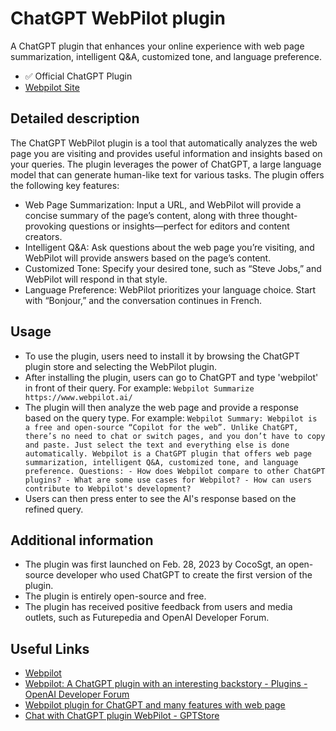 # ChatGPT WebPilot plugin

A ChatGPT plugin that enhances your online experience with web page summarization, intelligent Q&A, customized tone, and language preference.

- ✅ Official ChatGPT Plugin
- [Webpilot Site](https://www.webpilot.ai/)

## Detailed description

The ChatGPT WebPilot plugin is a tool that automatically analyzes the web page you are visiting and provides useful information and insights based on your queries. The plugin leverages the power of ChatGPT, a large language model that can generate human-like text for various tasks. The plugin offers the following key features:

- Web Page Summarization: Input a URL, and WebPilot will provide a concise summary of the page’s content, along with three thought-provoking questions or insights—perfect for editors and content creators.
- Intelligent Q&A: Ask questions about the web page you’re visiting, and WebPilot will provide answers based on the page’s content.
- Customized Tone: Specify your desired tone, such as “Steve Jobs,” and WebPilot will respond in that style.
- Language Preference: WebPilot prioritizes your language choice. Start with “Bonjour,” and the conversation continues in French.

## Usage

- To use the plugin, users need to install it by browsing the ChatGPT plugin store and selecting the WebPilot plugin.
- After installing the plugin, users can go to ChatGPT and type 'webpilot' in front of their query. For example: `Webpilot Summarize https://www.webpilot.ai/`
- The plugin will then analyze the web page and provide a response based on the query type. For example: `Webpilot Summary: Webpilot is a free and open-source “Copilot for the web”. Unlike ChatGPT, there’s no need to chat or switch pages, and you don’t have to copy and paste. Just select the text and everything else is done automatically. Webpilot is a ChatGPT plugin that offers web page summarization, intelligent Q&A, customized tone, and language preference. Questions: - How does Webpilot compare to other ChatGPT plugins? - What are some use cases for Webpilot? - How can users contribute to Webpilot's development?`
- Users can then press enter to see the AI's response based on the refined query.

## Additional information

- The plugin was first launched on Feb. 28, 2023 by CocoSgt, an open-source developer who used ChatGPT to create the first version of the plugin.
- The plugin is entirely open-source and free.
- The plugin has received positive feedback from users and media outlets, such as Futurepedia and OpenAI Developer Forum.

## Useful Links

- [Webpilot](https://www.webpilot.ai/)
- [Webpilot: A ChatGPT plugin with an interesting backstory - Plugins - OpenAI Developer Forum](https://community.openai.com/t/webpilot-a-chatgpt-plugin-with-an-interesting-backstory/183984)
- [Webpilot plugin for ChatGPT and many features with web page](https://chatonai.org/webpilot-chatgpt-plugin)
- [Chat with ChatGPT plugin WebPilot - GPTStore](https://gptstore.ai/chat/webpilotai-com)
